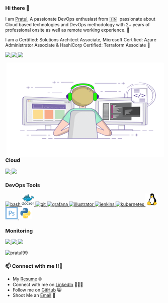 ### Hi there 👋

<!--
**Pratul99/Pratul99** is a ✨ _special_ ✨ repository because its `README.md` (this file) appears on your GitHub profile.
-->

I am [Pratul](https://www.linkedin.com/in/pratul-bhatt-b3b92b14a), A passionate DevOps enthusiast from [🇮🇳](https://en.wikipedia.org/wiki/India)&nbsp; passionate about Cloud based technologies and DevOps methodology with 2+ years of professional onsite as well as remote working experience. 🎯

I am a Certified: Solutions Architect Associate, Microsoft Certified: Azure Administrator Associate & HashiCorp Certified: Terraform Associate 🚀

<p float="left">
  <a href="https://www.credly.com/badges/9fe440e7-2366-41ef-a495-672046e7c5f5/public_url" target="_blank" >
    <img src="https://media.licdn.com/dms/image/C5622AQHG_9PBlyRVAw/feedshare-shrink_1280/0/1646366633910?e=1698278400&v=beta&t=d-zAldKyxvzLPN-slhIz7Hu7_FJtdA6AjP4IkmstEJ0"  height="85" />
  </a> 
  <a href="https://www.credly.com/badges/adb1ca9f-797f-439a-a2dd-f56b3d3eedb6/public_url" target="_blank" >
    <img src="https://media2.giphy.com/media/xJk6iEX5XIiSgmirgD/giphy.gif?cid=ecf05e47h74ai9mrd3quxfimxhi8ca6r40r785r5hs6t05zf&ep=v1_gifs_search&rid=giphy.gif&ct=g"  height="85" />
  </a>
  <a href="https://www.credly.com/badges/6de2008d-d164-4453-a2be-76e25258984f/public_url" target="_blank" >
    <img src="https://images.credly.com/size/680x680/images/99289602-861e-4929-8277-773e63a2fa6f/image.png"  height="85" />
  </a>
 </p>

 <!-- GIF -->
<img align="right" height="300" width="500" src="https://raw.githubusercontent.com/mikonoid/mikonoid/main/images/gifs/coder3.gif" />

### Cloud

<p float="left">
  <a href="https://aws.amazon.com" target="_blank" >
    <img src="https://d2gbo5uoddvg5.cloudfront.net/images/Logo_aws.gif"  height="90" />
  </a>
  <a href="https://azure.microsoft.com/en-in/" target="_blank" >
    <img src="https://cdn.dribbble.com/users/3847465/screenshots/10765125/media/e5f08353be5952c5bfd4a759903d5c5a.gif"  height="80" /> 
  </a>
 </p>
  
### DevOps Tools
  
<p align="left">  
    <a href="https://www.gnu.org/software/bash/" target="_blank" rel="noreferrer"> 
        <img src="https://www.vectorlogo.zone/logos/gnu_bash/gnu_bash-icon.svg" alt="bash" width="40" height="40"/> 
    </a> 
    <a href="https://www.docker.com/" target="_blank" rel="noreferrer"> 
        <img src="https://raw.githubusercontent.com/devicons/devicon/master/icons/docker/docker-original-wordmark.svg" alt="docker" width="40" height="40"/> 
    </a> 
    <a href="https://git-scm.com/" target="_blank" rel="noreferrer"> 
        <img src="https://www.vectorlogo.zone/logos/git-scm/git-scm-icon.svg" alt="git" width="40" height="40"/> 
    </a> 
    <a href="https://grafana.com" target="_blank" rel="noreferrer"> 
        <img src="https://www.vectorlogo.zone/logos/grafana/grafana-icon.svg" alt="grafana" width="40" height="40"/> 
    </a> 
    <a href="https://www.adobe.com/in/products/illustrator.html" target="_blank" rel="noreferrer"> 
        <img src="https://www.vectorlogo.zone/logos/adobe_illustrator/adobe_illustrator-icon.svg" alt="illustrator" width="40" height="40"/> 
    </a> 
    <a href="https://www.jenkins.io" target="_blank" rel="noreferrer"> 
        <img src="https://www.vectorlogo.zone/logos/jenkins/jenkins-icon.svg" alt="jenkins" width="40" height="40"/> 
    </a> 
    <a href="https://kubernetes.io" target="_blank" rel="noreferrer"> 
        <img src="https://www.vectorlogo.zone/logos/kubernetes/kubernetes-icon.svg" alt="kubernetes" width="40" height="40"/> 
    </a> 
    <a href="https://www.linux.org/" target="_blank" rel="noreferrer"> 
        <img src="https://raw.githubusercontent.com/devicons/devicon/master/icons/linux/linux-original.svg" alt="linux" width="40" height="40"/> 
    </a> 
    <a href="https://www.photoshop.com/en" target="_blank" rel="noreferrer"> 
        <img src="https://raw.githubusercontent.com/devicons/devicon/master/icons/photoshop/photoshop-line.svg" alt="photoshop" width="40" height="40"/> 
    </a> 
    <a href="https://www.python.org" target="_blank" rel="noreferrer"> 
        <img src="https://raw.githubusercontent.com/devicons/devicon/master/icons/python/python-original.svg" alt="python" width="40" height="40"/> 
    </a> 
 </p>

### Monitoring
  
  <a href="https://prometheus.io/" target="_blank" >
    <img src="https://raw.githubusercontent.com/itsksaurabh/itsksaurabh/master/assets/prometheus.gif" height="65" />
  </a>
  <a href="https://grafana.com/" target="_blank" >
    <img src="https://cdn.icon-icons.com/icons2/2699/PNG/512/grafana_logo_icon_171048.png" height="60" />
  </a>
  <a href="https://grafana.com/oss/loki/" target="_blank" >
    <img src="https://res.cloudinary.com/codersociety/image/fetch/f_webp,ar_16:9,c_fill,w_1596/https://cdn.codersociety.com/uploads/loki.png" height="60" />
  </a>
  
</p>

<p><img align="center" src="https://github-readme-stats.vercel.app/api/top-langs?username=pratul99&show_icons=true&locale=en&layout=compact" alt="pratul99" /></p>

### 📫 Connect with me !!🤙

 - My [Resume](https://drive.google.com/file/d/1rck7L6UEk_47HB-BqpU_HrT_TcPAi3qC/view?usp=drive_link) 🌐
 - Connect with me on [LinkedIn](https://www.linkedin.com/in/pratul-bhatt-b3b92b14a) 👨🏻‍💻
 - Follow me on [GitHub](https://github.com/Pratul99/Pratul99.git) 😸
 - Shoot Me an [Email](mailto:pratulbhatt18@gmail.com) 💌
